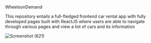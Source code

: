 WheelsonDemand


This repository entails a full-fledged frontend car rental app with fully developed pages built with ReactJS where users are able to navigate through various pages and view a list of cars and its information

![Screenshot (621)](https://github.com/otizgit/WheelsonDemand/assets/110433564/fa56d924-f92a-438c-9780-1c118a7486a7)
